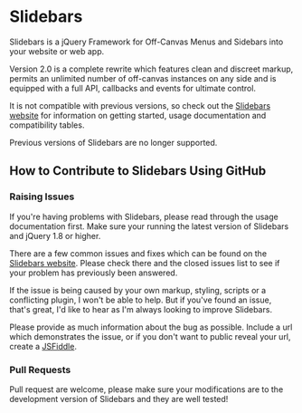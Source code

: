 # Slidebars

Slidebars is a jQuery Framework for Off-Canvas Menus and Sidebars into your website or web app.

Version 2.0 is a complete rewrite which features clean and discreet markup, permits an unlimited number of off-canvas instances on any side and is equipped with a full API, callbacks and events for ultimate control.

It is not compatible with previous versions, so check out the [Slidebars website](http://www.adchsm.com/slidebars/) for information on getting started, usage documentation and compatibility tables.

Previous versions of Slidebars are no longer supported.

## How to Contribute to Slidebars Using GitHub

### Raising Issues

If you're having problems with Slidebars, please read through the usage documentation first. Make sure your running the latest version of Slidebars and jQuery 1.8 or higher.

There are a few common issues and fixes which can be found on the [Slidebars website](http://www.adchsm.com/slidebars/help/issues/). Please check there and the closed issues list to see if your problem has previously been answered.

If the issue is being caused by your own markup, styling, scripts or a conflicting plugin, I won't be able to help. But if you've found an issue, that's great, I'd like to hear as I'm always looking to improve Slidebars.

Please provide as much information about the bug as possible. Include a url which demonstrates the issue, or if you don't want to public reveal your url, create a [JSFiddle](http://jsfiddle.net/).

### Pull Requests

Pull request are welcome, please make sure your modifications are to the development version of Slidebars and they are well tested!
